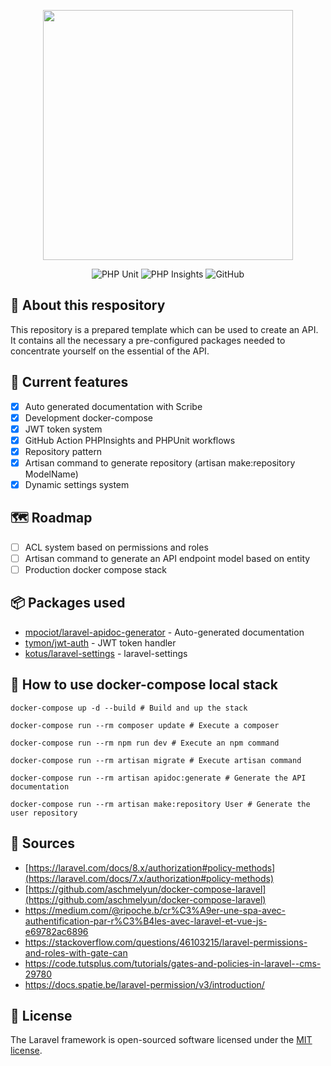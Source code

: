 <p align="center"><img src="https://res.cloudinary.com/dtfbvvkyp/image/upload/v1566331377/laravel-logolockup-cmyk-red.svg" width="400"></p>

<p align="center">
  <img alt="PHP Unit" src="https://github.com/Kotus-s/laravel-api-starter/workflows/phpunit/badge.svg?branch=master" />
  <img alt="PHP Insights" src="https://github.com/Kotus-s/laravel-api-starter/workflows/insights/badge.svg?branch=master" />
  <img alt="GitHub" src="https://img.shields.io/github/license/Kotus-s/laravel-api-starter">
</p>

## 📣 About this respository

This repository is a prepared template which can be used to create an API. It contains all the necessary a pre-configured packages needed to concentrate yourself on the essential of the API.

## 📌 Current features

- [x] Auto generated documentation with Scribe
- [x] Development docker-compose
- [x] JWT token system
- [x] GitHub Action PHPInsights and PHPUnit workflows
- [x] Repository pattern
- [x] Artisan command to generate repository (artisan make:repository ModelName)
- [x] Dynamic settings system

## 🗺 Roadmap

- [ ] ACL system based on permissions and roles
- [ ] Artisan command to generate an API endpoint model based on entity
- [ ] Production docker compose stack

## 📦 Packages used

- [mpociot/laravel-apidoc-generator](https://github.com/mpociot/laravel-apidoc-generator) - Auto-generated documentation
- [tymon/jwt-auth](https://github.com/tymondesigns/jwt-auth) - JWT token handler
- [kotus/laravel-settings](https://github.com/Kotus-s/laravel-settings) - laravel-settings

## 🐳 How to use docker-compose local stack

```shell
docker-compose up -d --build # Build and up the stack
```

```shell
docker-compose run --rm composer update # Execute a composer
```

```shell
docker-compose run --rm npm run dev # Execute an npm command
```

```shell
docker-compose run --rm artisan migrate # Execute artisan command
```

```shell
docker-compose run --rm artisan apidoc:generate # Generate the API documentation
```

```shell
docker-compose run --rm artisan make:repository User # Generate the user repository
```

## 📎 Sources

- [https://laravel.com/docs/8.x/authorization#policy-methods](https://laravel.com/docs/7.x/authorization#policy-methods)
- [https://github.com/aschmelyun/docker-compose-laravel](https://github.com/aschmelyun/docker-compose-laravel)
- https://medium.com/@ripoche.b/cr%C3%A9er-une-spa-avec-authentification-par-r%C3%B4les-avec-laravel-et-vue-js-e69782ac6896
- https://stackoverflow.com/questions/46103215/laravel-permissions-and-roles-with-gate-can
- https://code.tutsplus.com/tutorials/gates-and-policies-in-laravel--cms-29780
- https://docs.spatie.be/laravel-permission/v3/introduction/

## 📄 License

The Laravel framework is open-sourced software licensed under the [MIT license](https://opensource.org/licenses/MIT).
